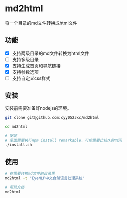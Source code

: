 # md2html
将一个目录的md文件转换成html文件

## 功能

- [x] 支持两级目录的md文件转换为html文件
- [ ] 支持多级目录
- [x] 支持生成首页和导航链接
- [x] 支持参数选项
- [ ] 支持自定义css样式

## 安装

安装前需要准备好nodejs的环境。

```sh
git clone git@github.com:cyy0523xc/md2html

cd md2html

# 安装
# 里面需要执行npm install remarkable，可能需要比较久的时间
./install.sh
```

## 使用

```sh
# 在需要转换md文件的目录里
md2html -t "EyeNLP中文自然语言处理系统"

# 帮助文档
md2html
```

